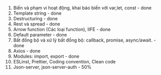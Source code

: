 1. Biến và phạm vi hoạt động, khai báo biến với var,let, const - done
2. Template string - done
3. Destructuring - done
4. Rest và spread - done
5. Arrow function (Các loại function), IIFE - done
6. Default parameter - done
7. Bất đồng bộ và xử lý bất đồng bộ: callback, promise, async/await. - done
8. Axios - done
9. Modules: import, export - done
10. ESLinst, Prettier, Coding convention, Clean code
11. Json-server, json-server-auth - 50%
